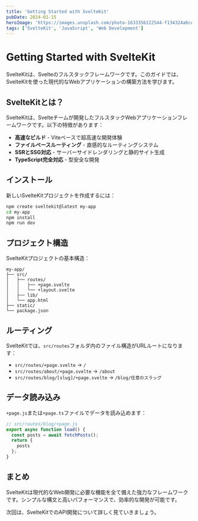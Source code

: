 ```yaml
---
title: 'Getting Started with SvelteKit'
pubDate: 2024-01-15
heroImage: 'https://images.unsplash.com/photo-1633356122544-f134324a6cee?w=800&h=600&fit=crop'
tags: ['SvelteKit', 'JavaScript', 'Web Development']
---
```


# Getting Started with SvelteKit

SvelteKitは、Svelteのフルスタックフレームワークです。このガイドでは、SvelteKitを使った現代的なWebアプリケーションの構築方法を学びます。

## SvelteKitとは？

SvelteKitは、Svelteチームが開発したフルスタックWebアプリケーションフレームワークです。以下の特徴があります：

- **高速なビルド** - Viteベースで超高速な開発体験
- **ファイルベースルーティング** - 直感的なルーティングシステム
- **SSRとSSG対応** - サーバーサイドレンダリングと静的サイト生成
- **TypeScript完全対応** - 型安全な開発

## インストール

新しいSvelteKitプロジェクトを作成するには：

```bash
npm create sveltekit@latest my-app
cd my-app
npm install
npm run dev
```

## プロジェクト構造

SvelteKitプロジェクトの基本構造：

```
my-app/
├── src/
│   ├── routes/
│   │   ├── +page.svelte
│   │   └── +layout.svelte
│   ├── lib/
│   └── app.html
├── static/
└── package.json
```

## ルーティング

SvelteKitでは、`src/routes`フォルダ内のファイル構造がURLルートになります：

- `src/routes/+page.svelte` → `/`
- `src/routes/about/+page.svelte` → `/about`
- `src/routes/blog/[slug]/+page.svelte` → `/blog/任意のスラッグ`

## データ読み込み

`+page.js`または`+page.ts`ファイルでデータを読み込めます：

```javascript
// src/routes/blog/+page.js
export async function load() {
  const posts = await fetchPosts();
  return {
    posts
  };
}
```

## まとめ

SvelteKitは現代的なWeb開発に必要な機能を全て備えた強力なフレームワークです。シンプルな構文と高いパフォーマンスで、効率的な開発が可能です。

次回は、SvelteKitでのAPI開発について詳しく見ていきましょう。